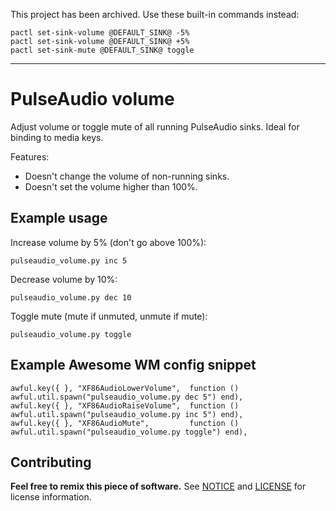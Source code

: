 This project has been archived. Use these built-in commands instead:

```
pactl set-sink-volume @DEFAULT_SINK@ -5%
pactl set-sink-volume @DEFAULT_SINK@ +5%
pactl set-sink-mute @DEFAULT_SINK@ toggle
```

---

# PulseAudio volume

Adjust volume or toggle mute of all running PulseAudio sinks.  Ideal for binding to media keys.

Features:

- Doesn't change the volume of non-running sinks.
- Doesn't set the volume higher than 100%.

## Example usage

Increase volume by 5% (don't go above 100%):

```
pulseaudio_volume.py inc 5
```

Decrease volume by 10%:

```
pulseaudio_volume.py dec 10
```

Toggle mute (mute if unmuted, unmute if mute):

```
pulseaudio_volume.py toggle
```

## Example Awesome WM config snippet

```
awful.key({ }, "XF86AudioLowerVolume",  function () awful.util.spawn("pulseaudio_volume.py dec 5") end),
awful.key({ }, "XF86AudioRaiseVolume",  function () awful.util.spawn("pulseaudio_volume.py inc 5") end),
awful.key({ }, "XF86AudioMute",         function () awful.util.spawn("pulseaudio_volume.py toggle") end),
```

## Contributing

__Feel free to remix this piece of software.__ See [NOTICE](./NOTICE) and [LICENSE](./LICENSE) for license information.

